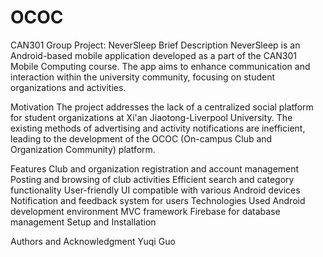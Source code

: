 # OCOC

CAN301 Group Project: NeverSleep
Brief Description
NeverSleep is an Android-based mobile application developed as a part of the CAN301 Mobile Computing course. The app aims to enhance communication and interaction within the university community, focusing on student organizations and activities.

Motivation
The project addresses the lack of a centralized social platform for student organizations at Xi'an Jiaotong-Liverpool University. The existing methods of advertising and activity notifications are inefficient, leading to the development of the OCOC (On-campus Club and Organization Community) platform.

Features
Club and organization registration and account management
Posting and browsing of club activities
Efficient search and category functionality
User-friendly UI compatible with various Android devices
Notification and feedback system for users
Technologies Used
Android development environment
MVC framework
Firebase for database management
Setup and Installation

Authors and Acknowledgment
Yuqi Guo